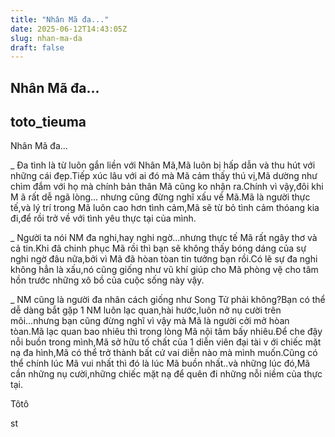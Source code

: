 ```yaml
---
title: "Nhân Mã đa..."
date: 2025-06-12T14:43:05Z
slug: nhan-ma-da
draft: false
---
```


## Nhân Mã đa...

## toto_tieuma

Nhân Mã đa...

_ Đa tình là từ luôn gắn liền với Nhân Mã,Mã luôn bị hấp dẫn và thu hút với những cái đẹp.Tiếp xúc lâu với ai đó mà Mã cảm thấy thú vị,Mã dường như chìm đắm với họ mà chính bản thân Mã cũng ko nhận ra.Chính vì vậy,đôi khi M
ã rất dễ ngã lòng... nhưng cũng đừng nghĩ xấu về Mã.Mã là người thực tế,và lý trí trong Mã luôn cao hơn tình cảm,Mã sẽ từ bỏ tình cảm thóang kia đi,để rồi trở về với tình yêu thực tại của mình.

_ Người ta nói NM đa nghi,hay nghi ngờ...nhưng thực tế Mã rất ngây thơ và cả tin.Khi đã chinh phục Mã rồi thì bạn sẽ không thấy bóng dáng của sự nghi ngờ đâu nữa,bởi vì Mã đã hòan tòan tin tưởng bạn rồi.Có lẽ sự đa nghi không hẳn là xấu,nó cũng giống như vũ khí giúp cho Mã phòng vệ cho tâm hồn trước những xô bồ của cuộc sống này vậy.

_ NM cũng là người đa nhân cách giống như Song Tử phải không?Bạn có thể dễ dàng bắt gặp 1 NM luôn lạc quan,hài hước,luôn nở nụ cười trên môi...nhưng bạn cũng đừng nghĩ vì vậy mà Mã là người cởi mở hòan tòan.Mã lạc quan bao nhiêu thì trong lòng Mã nội tâm bấy nhiêu.Để che đậy nỗi buồn trong mình,Mã sở hữu tố chất của 1 diễn viên đại tài v ới chiếc mặt nạ đa hình,Mã có thể trở thành bất cứ vai diễn nào mà mình muốn.Cũng có thể chính lúc Mã vui nhất thì đó là lúc Mã buồn nhất..và những lúc đó,Mã cần những nụ cười,những chiếc mặt nạ để quên đi những nỗi niềm của thực tại.

Tôtô

st
